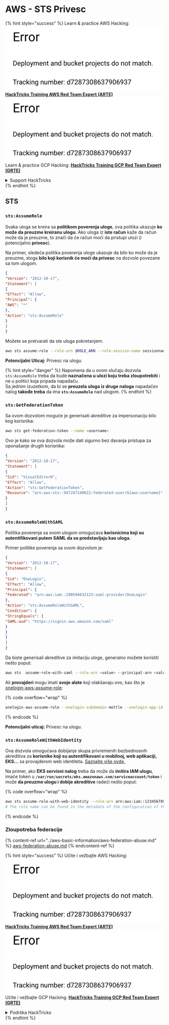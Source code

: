 # AWS - STS Privesc

{% hint style="success" %}
Learn & practice AWS Hacking:<img src="../../../.gitbook/assets/image (1) (1).png" alt="" data-size="line">[**HackTricks Training AWS Red Team Expert (ARTE)**](https://training.hacktricks.xyz/courses/arte)<img src="../../../.gitbook/assets/image (1) (1).png" alt="" data-size="line">\
Learn & practice GCP Hacking: <img src="../../../.gitbook/assets/image (2).png" alt="" data-size="line">[**HackTricks Training GCP Red Team Expert (GRTE)**<img src="../../../.gitbook/assets/image (2).png" alt="" data-size="line">](https://training.hacktricks.xyz/courses/grte)

<details>

<summary>Support HackTricks</summary>

* Check the [**subscription plans**](https://github.com/sponsors/carlospolop)!
* **Join the** 💬 [**Discord group**](https://discord.gg/hRep4RUj7f) or the [**telegram group**](https://t.me/peass) or **follow** us on **Twitter** 🐦 [**@hacktricks\_live**](https://twitter.com/hacktricks\_live)**.**
* **Share hacking tricks by submitting PRs to the** [**HackTricks**](https://github.com/carlospolop/hacktricks) and [**HackTricks Cloud**](https://github.com/carlospolop/hacktricks-cloud) github repos.

</details>
{% endhint %}

## STS

### `sts:AssumeRole`

Svaka uloga se kreira sa **politikom poverenja uloge**, ova politika ukazuje **ko može da preuzme kreiranu ulogu**. Ako uloga iz **iste račun** kaže da račun može da je preuzme, to znači da će račun moći da pristupi ulozi (i potencijalno **privesc**).

Na primer, sledeća politika poverenja uloge ukazuje da bilo ko može da je preuzme, stoga **bilo koji korisnik će moći da privesc** na dozvole povezane sa tom ulogom.
```json
{
"Version": "2012-10-17",
"Statement": [
{
"Effect": "Allow",
"Principal": {
"AWS": "*"
},
"Action": "sts:AssumeRole"
}
]
}
```
Možete se pretvarati da ste uloga pokretanjem:
```bash
aws sts assume-role --role-arn $ROLE_ARN --role-session-name sessionname
```
**Potencijalni Uticaj:** Privesc na ulogu.

{% hint style="danger" %}
Napomena da u ovom slučaju dozvola `sts:AssumeRole` treba da bude **naznačena u ulozi koju treba zloupotrebiti** i ne u politici koja pripada napadaču.\
Sa jednim izuzetkom, da bi se **preuzela uloga iz druge naloga** napadačev nalog **takođe treba** da ima **`sts:AssumeRole`** nad ulogom.
{% endhint %}

### **`sts:GetFederationToken`**

Sa ovom dozvolom moguće je generisati akreditive za impersonaciju bilo kog korisnika:
```bash
aws sts get-federation-token --name <username>
```
Ovo je kako se ova dozvola može dati sigurno bez davanja pristupa za oponašanje drugih korisnika:
```json
{
"Version": "2012-10-17",
"Statement": [
{
"Sid": "VisualEditor0",
"Effect": "Allow",
"Action": "sts:GetFederationToken",
"Resource": "arn:aws:sts::947247140022:federated-user/${aws:username}"
}
]
}
```
### `sts:AssumeRoleWithSAML`

Politika poverenja sa ovom ulogom omogućava **korisnicima koji su autentifikovani putem SAML da se predstavljaju kao uloga.**

Primer politike poverenja sa ovom dozvolom je:
```json
{
"Version": "2012-10-17",
"Statement": [
{
"Sid": "OneLogin",
"Effect": "Allow",
"Principal": {
"Federated": "arn:aws:iam::290594632123:saml-provider/OneLogin"
},
"Action": "sts:AssumeRoleWithSAML",
"Condition": {
"StringEquals": {
"SAML:aud": "https://signin.aws.amazon.com/saml"
}
}
}
]
}
```
Da biste generisali akreditive za imitaciju uloge, generalno možete koristiti nešto poput:
```bash
aws sts  assume-role-with-saml --role-arn <value> --principal-arn <value>
```
Ali **provajderi** mogu imati **svoje alate** koji olakšavaju ovo, kao što je [onelogin-aws-assume-role](https://github.com/onelogin/onelogin-python-aws-assume-role):

{% code overflow="wrap" %}
```bash
onelogin-aws-assume-role --onelogin-subdomain mettle --onelogin-app-id 283740 --aws-region eu-west-1 -z 3600
```
{% endcode %}

**Potencijalni uticaj:** Privesc na ulogu.

### `sts:AssumeRoleWithWebIdentity`

Ova dozvola omogućava dobijanje skupa privremenih bezbednosnih akreditiva za **korisnike koji su autentifikovani u mobilnoj, web aplikaciji, EKS...** sa provajderom web identiteta. [Saznajte više ovde.](https://docs.aws.amazon.com/STS/latest/APIReference/API\_AssumeRoleWithWebIdentity.html)

Na primer, ako **EKS servisni nalog** treba da može da **imitira IAM ulogu**, imaće token u **`/var/run/secrets/eks.amazonaws.com/serviceaccount/token`** i može **da preuzme ulogu i dobije akreditive** radeći nešto poput: 

{% code overflow="wrap" %}
```bash
aws sts assume-role-with-web-identity --role-arn arn:aws:iam::123456789098:role/<role_name> --role-session-name something --web-identity-token file:///var/run/secrets/eks.amazonaws.com/serviceaccount/token
# The role name can be found in the metadata of the configuration of the pod
```
{% endcode %}

### Zloupotreba federacije

{% content-ref url="../aws-basic-information/aws-federation-abuse.md" %}
[aws-federation-abuse.md](../aws-basic-information/aws-federation-abuse.md)
{% endcontent-ref %}

{% hint style="success" %}
Učite i vežbajte AWS Hacking:<img src="../../../.gitbook/assets/image (1) (1).png" alt="" data-size="line">[**HackTricks Training AWS Red Team Expert (ARTE)**](https://training.hacktricks.xyz/courses/arte)<img src="../../../.gitbook/assets/image (1) (1).png" alt="" data-size="line">\
Učite i vežbajte GCP Hacking: <img src="../../../.gitbook/assets/image (2).png" alt="" data-size="line">[**HackTricks Training GCP Red Team Expert (GRTE)**<img src="../../../.gitbook/assets/image (2).png" alt="" data-size="line">](https://training.hacktricks.xyz/courses/grte)

<details>

<summary>Podrška HackTricks</summary>

* Proverite [**planove pretplate**](https://github.com/sponsors/carlospolop)!
* **Pridružite se** 💬 [**Discord grupi**](https://discord.gg/hRep4RUj7f) ili [**telegram grupi**](https://t.me/peass) ili **pratite** nas na **Twitteru** 🐦 [**@hacktricks\_live**](https://twitter.com/hacktricks\_live)**.**
* **Podelite hakerske trikove slanjem PR-ova na** [**HackTricks**](https://github.com/carlospolop/hacktricks) i [**HackTricks Cloud**](https://github.com/carlospolop/hacktricks-cloud) github repozitorijume.

</details>
{% endhint %}

